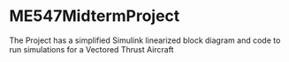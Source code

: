 # ME547MidtermProject

The Project has a simplified Simulink linearized block diagram and code to run simulations for a Vectored Thrust Aircraft
